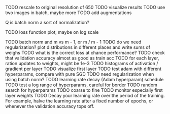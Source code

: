 TODO rescale to original resolution of 650
TODO visualize results
TODO use two images in batch, maybe more
TODO add augmentations

Q is batch norm a sort of normalization?


TODO loss function plot, maybe on log scale



TODO batch norm and m vs m - 1, or m / m - 1
TODO do we need regularization? plot distributions in different places
    and write sums of weighs
TODO what is the correct loss at chance performance?
TODO check that validation accuracy almost as good as train acc
TODO for each layer, ration updates to weights, might be 1e-3
TODO histograms of activation / gradient per layer
TODO visualize first layer
TODO test adam with different hyperparams, compare with pure SGD
TODO need regularization when using batch norm?
TODO learning rate decay (Adam hyperparam) schedule
TODO test a log range of hyperparams, careful for border
TODO random search for hyperparams
TODO coarse to fine
TODO monitor especially first layer weights
TODO Decay your learning rate over the period of the training. For example, halve the learning rate after a fixed number
 of epochs, or whenever the validation accuracy tops off.